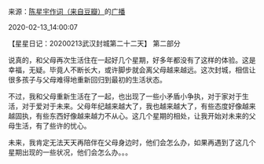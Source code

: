 来源：[陈星宇作词（来自豆瓣）](https://www.douban.com/people/chenxingyu2009/)的[广播](https://www.douban.com/people/chenxingyu2009/status/2808259414/)


2020-02-13_14:00:07


【星星日记：20200213武汉封城第二十二天】
第二部分

说真的，和父母再次生活住在一起好几个星期，好多年都没有了这样的体验。这是幸福，无疑。毕竟人不断长大，或许脚步就会离父母越来越远。这次封城，相信让很多孩子与父母难得地重新回归到最初的生活状态。

不过，我和父母重新生活在了一起，也出现了一些小矛盾小争执，对于家对于生活，对于爱对于未来。父母年纪越来越大了，我也越来越大了，有些态度好像越来越固执，有些东西好像越来越力不从心。这几个星期的相处，让我开始对未来的父母生活，有了些许的忧心。

未来，我肯定无法天天再陪伴在父母身边时，他们会怎么办，如果再遇到了这几个星期出现的一些状况，他们会怎么办。。。
